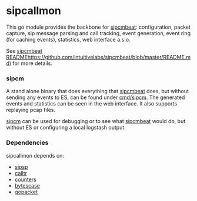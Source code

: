 # sipcallmon

This go module provides the backbone for
[sipcmbeat](https://github.com/intuitivelabs/sipcmbeat/): configuration,
packet capture, sip message parsing and call tracking,
event generation, event ring (for caching events), statistics,
web interface a.s.o.

See [sipcmbeat README]()https://github.com/intuitivelabs/sipcmbeat/blob/master/README.md)
for more details.

### sipcm

A stand alone binary that does everything that
[sipcmbeat](https://github.com/intuitivelabs/sipcmbeat/)
 does, but without sending any events to ES, can be found under
 [cmd/sipcm](./cmd/sipcm).
The generated events and statistics can be seen in the web interface.
It also supports replaying pcap files.

[sipcm](./cmd/sipcm) can be used for debugging or to see what
 [sipcmbeat](https://github.com/intuitivelabs/sipcmbeat/)
 would do, but without ES or configuring a local logstash output.


### Dependencies

sipcallmon depends on:

- [sipsp](https://github.com/intuitivelabs/sipsp)
- [calltr](https://github.com/intuitivelabs/calltr)
- [counters](https://github.com/intuitivelabs/counters)
- [bytescase](https://github.com/intuitivelabs/bytescase)
- [gopacket](https://github.com/google/gopacket)
